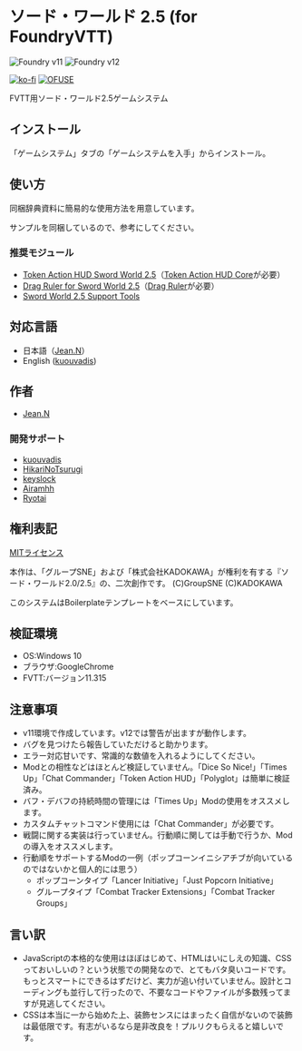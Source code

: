 # ソード・ワールド 2.5 (for FoundryVTT)

![Foundry v11](https://img.shields.io/badge/foundry-v11-green)
![Foundry v12](https://img.shields.io/badge/foundry-v12-green)

[![ko-fi](https://ko-fi.com/img/githubbutton_sm.svg)](https://ko-fi.com/X8X415YUSP)
[![OFUSE](https://img.shields.io/badge/OFUSE-9cf.svg?style=for-the-badge)](https://ofuse.me/o?uid=81619)

FVTT用ソード・ワールド2.5ゲームシステム

## インストール
「ゲームシステム」タブの「ゲームシステムを入手」からインストール。

## 使い方
同梱辞典資料に簡易的な使用方法を用意しています。

サンプルを同梱しているので、参考にしてください。

### 推奨モジュール

- [Token Action HUD Sword World 2.5](https://foundryvtt.com/packages/token-action-hud-sw25)（[Token Action HUD Core](https://foundryvtt.com/packages/token-action-hud-core)が必要）
- [Drag Ruler for Sword World 2.5](https://foundryvtt.com/packages/drag-ruler-integration-for-sw25)（[Drag Ruler](https://foundryvtt.com/packages/drag-ruler)が必要）
- [Sword World 2.5 Support Tools](https://github.com/keyslock/sw25-fvtt-support)

## 対応言語
- 日本語（[Jean.N](https://github.com/jeannjeann)）
- English ([kuouvadis](https://github.com/kuouvadis))

## 作者
- [Jean.N](https://github.com/jeannjeann)

### 開発サポート
- [kuouvadis](https://github.com/kuouvadis)
- [HikariNoTsurugi](https://github.com/HikariNoTsurugi)
- [keyslock](https://github.com/keyslock)
- [Airamhh](https://github.com/Airamhh)
- [Ryotai](https://github.com/ryotai-trpg)

## 権利表記
[MITライセンス](LICENSE.txt)

本作は、「グループSNE」および「株式会社KADOKAWA」が権利を有する『ソード・ワールド2.0/2.5』の、二次創作です。 (C)GroupSNE (C)KADOKAWA

このシステムはBoilerplateテンプレートをベースにしています。

## 検証環境
- OS:Windows 10
- ブラウザ:GoogleChrome
- FVTT:バージョン11.315

## 注意事項
- v11環境で作成しています。v12では警告が出ますが動作します。
- バグを見つけたら報告していただけると助かります。
- エラー対応甘いです、常識的な数値を入れるようにしてください。
- Modとの相性などはほとんど検証していません。「Dice So Nice!」「Times Up」「Chat Commander」「Token Action HUD」「Polyglot」は簡単に検証済み。
- バフ・デバフの持続時間の管理には「Times Up」Modの使用をオススメします。
- カスタムチャットコマンド使用には「Chat Commander」が必要です。
- 戦闘に関する実装は行っていません。行動順に関しては手動で行うか、Modの導入をオススメします。
- 行動順をサポートするModの一例（ポップコーンイニシアチブが向いているのではないかと個人的には思う）
  - ポップコーンタイプ「Lancer Initiative」「Just Popcorn Initiative」
  - グループタイプ「Combat Tracker Extensions」「Combat Tracker Groups」

## 言い訳
- JavaScriptの本格的な使用はほぼはじめて、HTMLはいにしえの知識、CSSっておいしいの？という状態での開発なので、とてもバタ臭いコードです。もっとスマートにできるはずだけど、実力が追い付いていません。設計とコーディングも並行して行ったので、不要なコードやファイルが多数残ってますが見逃してください。
- CSSは本当に一から始めた上、装飾センスにはまったく自信がないので装飾は最低限です。有志がいるなら是非改良を！プルリクもらえると嬉しいです。


